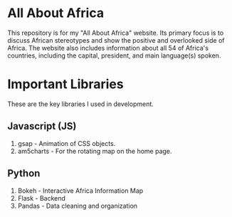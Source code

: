 # All About Africa
This repository is for my "All About Africa" website. 
Its primary focus is to discuss African stereotypes and show the positive and overlooked side of Africa.
The website also includes information about all 54 of Africa's countries, including the capital, president, and main language(s) spoken.

# Important Libraries
These are the key libraries I used in development. 
## Javascript (JS)
1. gsap - Animation of CSS objects.
2. am5charts - For the rotating map on the home page.

## Python
1. Bokeh - Interactive Africa Information Map 
2. Flask - Backend
3. Pandas - Data cleaning and organization
